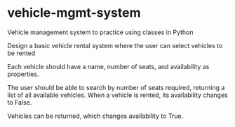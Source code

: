 # vehicle-mgmt-system
Vehicle management system to practice using classes in Python

Design a basic vehicle rental system where the user can select vehicles to be rented

Each vehicle should have a name, number of seats, and availability as properties.

The user should be able to search by number of seats required, returning a list of all available vehicles.
When a vehicle is rented, its availability changes to False.

Vehicles can be returned, which changes availability to True.
